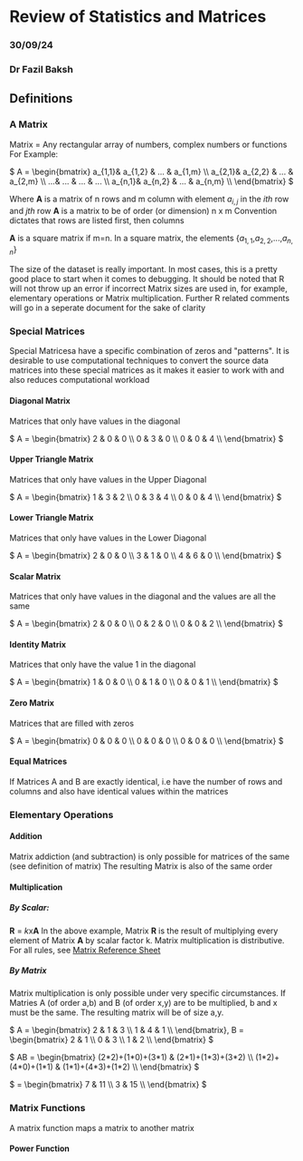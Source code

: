 # Review of Statistics and Matrices
### 30/09/24
### Dr Fazil Baksh

## Definitions
### A Matrix
Matrix = Any rectangular array of numbers, complex numbers or functions
For Example:

$` A = \begin{bmatrix}
 a_{1,1}& a_{1,2} & ... & a_{1,m} \\
 a_{2,1}& a_{2,2} & ... & a_{2,m} \\
 ...& ... & ... & ... \\
 a_{n,1}& a_{n,2} & ... & a_{n,m} \\
\end{bmatrix}
`$

Where **A** is a matrix of n rows and m column with element $` a_{i,j} `$ in the *ith* row and *jth* row
**A** is a matrix to be of order (or dimension) n x m
Convention dictates that rows are listed first, then columns

**A** is a square matrix if m=n. In a square matrix, the elements {$` a_{1,1} `$,$` a_{2,2} `$,...,$` a_{n,n} `$}

The size of the dataset is really important. In most cases, this is a pretty good place to start when it comes to debugging. It should be noted that R will not throw up an error if incorrect Matrix sizes are used in, for example, elementary operations or Matrix multiplication. Further R related comments will go in a seperate document for the sake of clarity

### Special Matrices
Special Matricesa have a specific combination of zeros and "patterns". It is desirable to use computational techniques to convert the source data matrices into these special matrices as it makes it easier to work with and also reduces computational workload

#### Diagonal Matrix
Matrices that only have values in the diagonal

$` A = \begin{bmatrix}
 2 & 0 & 0 \\
 0 & 3 & 0 \\
 0 & 0 & 4 \\
\end{bmatrix}
`$

#### Upper Triangle Matrix
Matrices that only have values in the Upper Diagonal

$` A = \begin{bmatrix}
 1 & 3 & 2 \\
 0 & 3 & 4 \\
 0 & 0 & 4 \\
\end{bmatrix}
`$

#### Lower Triangle Matrix
Matrices that only have values in the Lower Diagonal

$` A = \begin{bmatrix}
 2 & 0 & 0 \\
 3 & 1 & 0 \\
 4 & 6 & 0 \\
\end{bmatrix}
`$

#### Scalar Matrix
Matrices that only have values in the diagonal and the values are all the same

$` A = \begin{bmatrix}
 2 & 0 & 0 \\
 0 & 2 & 0 \\
 0 & 0 & 2 \\
\end{bmatrix}
`$

#### Identity Matrix
Matrices that only have the value 1 in the diagonal

$` A = \begin{bmatrix}
 1 & 0 & 0 \\
 0 & 1 & 0 \\
 0 & 0 & 1 \\
\end{bmatrix}
`$

#### Zero Matrix
Matrices that are filled with zeros

$` A = \begin{bmatrix}
 0 & 0 & 0 \\
 0 & 0 & 0 \\
 0 & 0 & 0 \\
\end{bmatrix}
`$

#### Equal Matrices
If Matrices A and B are exactly identical, i.e have the number of rows and columns and also have identical values within the matrices

### Elementary Operations

#### Addition
Matrix addiction (and subtraction) is only possible for matrices of the same (see definition of matrix)
The resulting Matrix is also of the same order

#### Multiplication
##### By Scalar:
**R** = *k*x**A**
In the above example, Matrix **R** is the result of multiplying every element of Matrix **A** by scalar factor k.
Matrix multiplication is distributive. For all rules, see [Matrix Reference Sheet]()

##### By Matrix
Matrix multiplication is only possible under very specific circumstances. If Matries A (of order a,b) and B (of order x,y) are to be multiplied, b and x must be the same. The resulting matrix will be of size a,y.

$`  A = \begin{bmatrix}
 2 & 1 & 3 \\
 1 & 4 & 1 \\
\end{bmatrix}, B = \begin{bmatrix}
2 & 1 \\
0 & 3 \\
1 & 2 \\
\end{bmatrix} `$

$` AB = \begin{bmatrix}
(2*2)+(1*0)+(3*1) & (2*1)+(1*3)+(3*2) \\
(1*2)+(4*0)+(1*1) & (1*1)+(4*3)+(1*2) \\
\end{bmatrix} `$

$` = \begin{bmatrix}
7 & 11 \\
3 & 15 \\
\end{bmatrix} `$

### Matrix Functions
A matrix function maps a matrix to another matrix
#### Power Function
